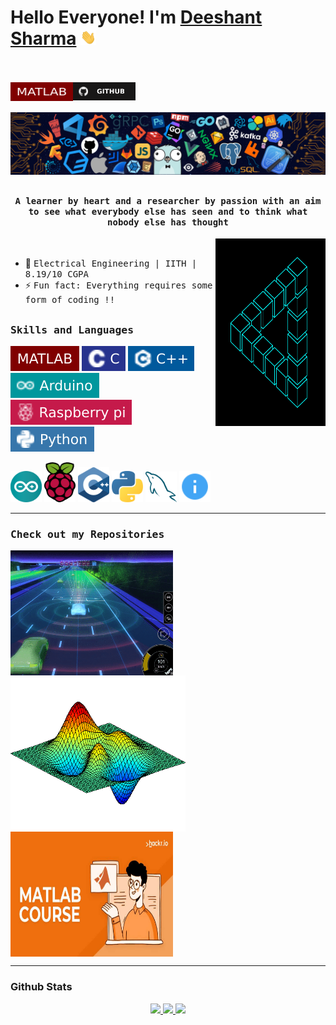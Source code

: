 
# Hello Everyone! I'm [Deeshant Sharma](https://github.com/Deeshant2234) <img src="https://github.com/Deeshant2234/Deeshant2234/blob/main/Buttons/Hi.gif" width="25px">
<br><br>
<a href="https://www.linkedin.com/in/deeshantsharma/">
  <img align="left" alt="Deeshant's Linkedin" width="100px" height="30" src="https://github.com/Deeshant2234/Deeshant2234/blob/main/Buttons/matlab.svg" />
</a>
<a href="https://github.com/Deeshant2234">
  <img align="left" alt="Deeshant Sharma's Github" width="100px" src="https://github.com/Deeshant2234/Deeshant2234/blob/main/Buttons/github.svg" />
</a>

<br><br>
![](https://github.com/Deeshant2234/Deeshant2234/blob/main/poster.png)

## <p align="center"><h4 align="center"><samp>A learner by heart and a researcher by passion with an aim to see what everybody else has seen and to think what nobody else has thought</samp></h4></p>

<div>
<img align="right" src="https://github.com/Deeshant2234/Deeshant2234/blob/main/processing.gif" width="35%" height="300"/>
  <br>

- 👷 <samp>Electrical Engineering | IITH | 8.19/10 CGPA 
- ⚡ <samp>Fun fact: Everything requires some form of coding !!
</div>

##
<h3><b><samp>Skills and Languages</samp></b></h3>

![Matlab](https://github.com/Deeshant2234/Deeshant2234/blob/main/Buttons/matlab.svg)
![C](https://github.com/Deeshant2234/Deeshant2234/blob/main/Buttons/c.svg)
![C++](https://github.com/Deeshant2234/Deeshant2234/blob/main/Buttons/c%2B%2B.svg)
![Arduino](https://github.com/Deeshant2234/Deeshant2234/blob/main/Buttons/arduino.svg)
![Rapspberry Pi](https://github.com/Deeshant2234/Deeshant2234/blob/main/Buttons/raspberrypi.svg)
![Python](https://github.com/Deeshant2234/Deeshant2234/blob/main/Buttons/python.svg)

  
<span> 
  
<img src="https://github.com/Deeshant2234/Deeshant2234/blob/main/arduino_logo.svg" alt="drawing" width="50"/>
<img src="https://github.com/Deeshant2234/Deeshant2234/blob/main/raspberrypi_logo.svg" alt="drawing" width="50"/>
<img src="https://github.com/Deeshant2234/Deeshant2234/blob/main/c%2B%2B_logo.svg" alt="drawing" width="50"/>
<img src="https://github.com/Deeshant2234/Deeshant2234/blob/main/python_logo.svg" alt="drawing" width="50"/>
<img src="https://github.com/Deeshant2234/Deeshant2234/blob/main/mysql_logo.svg" alt="drawing" width="50"/>
<img src="https://github.com/Deeshant2234/Deeshant2234/blob/main/readme_logo.svg" alt="drawing" width="50"/>
</span>
      
<hr> 
  
<h3><b><samp>Check out my Repositories</samp></b></h3>

  <span>
<a href="https://github.com/Deeshant2234/Sensing-and-planning-for-autonomous-">
  <img align="center" src="https://github.com/Deeshant2234/Deeshant2234/blob/main/8e4c3a6b200f1eafa367fc0689f350ab.gif" width="260"  height="200" />
</a>
  </span>
  
   <span>
<a href="https://github.com/Deeshant2234/Communications-and-Signal-Processing">
  <img align="center" src="https://github.com/Deeshant2234/Deeshant2234/blob/main/B4OU.gif" width="280" height="250"/>
</a>
  </span>
 
  <span>
<a href="https://github.com/Deeshant2234/Introduction-to-Data-Signal-and-Image-Analysis-with-MATLAB">
  <img align="center" width="260" height="200" src="https://github.com/Deeshant2234/Deeshant2234/blob/main/large.jpg" />
</a>
  </span>
  
<hr>
  
### Github Stats
  
<p align="center">
  <a href="https://github.com/Deeshant2234"><span>
    <img height="48%" src="https://github-readme-stats.vercel.app/api?username=Deeshant2234&count_private=true&show_icons=true&theme=radical&&include_all_commits=true"/>
    <img width="48%" src="https://github-readme-streak-stats.herokuapp.com/?user=Deeshant2234&theme=radical" />
    <img height="180em" src="https://github-readme-stats-eight-theta.vercel.app/api/top-langs/?username=Deeshant2234&hide=html,css,javascript,scss&layout=compact&langs_count=8&theme=radical"/>
    </span></a>
</p>
  
<br>
  
##


